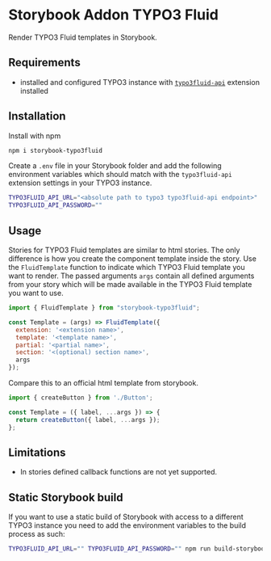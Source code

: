 # Storybook Addon TYPO3 Fluid

Render TYPO3 Fluid templates in Storybook.

## Requirements

- installed and configured TYPO3 instance with [`typo3fluid-api`](https://github.com/philip-hartmann/typo3fluid-api) extension installed

## Installation

Install with npm

```sh
npm i storybook-typo3fluid
```

Create a `.env` file in your Storybook folder and add the following environment variables which should match with the `typo3fluid-api` extension settings in your TYPO3 instance.

```sh
TYPO3FLUID_API_URL="<absolute path to typo3 typo3fluid-api endpoint>"
TYPO3FLUID_API_PASSWORD=""
```

## Usage

Stories for TYPO3 Fluid templates are similar to html stories. The only difference is how you create the component template inside the story. Use the `FluidTemplate` function to indicate which TYPO3 Fluid template you want to render. The passed arguments `args` contain all defined arguments from your story which will be made available in the TYPO3 Fluid template you want to use.

```js
import { FluidTemplate } from "storybook-typo3fluid";

const Template = (args) => FluidTemplate({
  extension: '<extension name>',
  template: '<template name>',
  partial: '<partial name>',
  section: '<(optional) section name>',
  args
});
```

Compare this to an official html template from storybook.

```js
import { createButton } from './Button';

const Template = ({ label, ...args }) => {
  return createButton({ label, ...args });
};
```

## Limitations

- In stories defined callback functions are not yet supported.

## Static Storybook build

If you want to use a static build of Storybook with access to a different TYPO3 instance you need to add the environment variables to the build process as such:

```sh
TYPO3FLUID_API_URL="" TYPO3FLUID_API_PASSWORD="" npm run build-storybook
```
